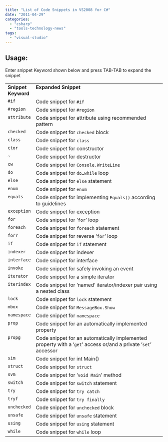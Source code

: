 ```yaml
---
title: "List of Code Snippets in VS2008 for C#"
date: "2011-04-29"
categories: 
  - "csharp"
  - "tools-technology-news"
tags: 
  - "visual-studio"
---
```


## Usage:

Enter snippet Keyword shown below and press TAB-TAB to expand the snippet

<table class="ArticleTable"><tbody><tr><td valign="top" width="74"><strong>Snippet Keyword</strong></td><td valign="top" width="542"><strong>Expanded Snippet</strong></td></tr><tr><td valign="top" width="74"><code>#if</code></td><td valign="top" width="542">Code snippet for <code>#if</code></td></tr><tr><td valign="top" width="74"><code>#region</code></td><td valign="top" width="542">Code snippet for <code>#region</code></td></tr><tr><td valign="top" width="74"><code>attribute</code></td><td valign="top" width="542">Code snippet for attribute using recommended pattern</td></tr><tr><td valign="top" width="74"><code>checked</code></td><td valign="top" width="542">Code snippet for <code>checked</code> block</td></tr><tr><td valign="top" width="74"><code>class</code></td><td valign="top" width="542">Code snippet for <code>class</code></td></tr><tr><td valign="top" width="74"><code>ctor</code></td><td valign="top" width="542">Code snippet for constructor</td></tr><tr><td valign="top" width="74"><code>~</code></td><td valign="top" width="542">Code snippet for destructor</td></tr><tr><td valign="top" width="74"><code>cw</code></td><td valign="top" width="542">Code snippet for <code>Console.WriteLine</code></td></tr><tr><td valign="top" width="74"><code>do</code></td><td valign="top" width="542">Code snippet for <code>do…while</code> loop</td></tr><tr><td valign="top" width="74"><code>else</code></td><td valign="top" width="542">Code snippet for <code>else</code> statement</td></tr><tr><td valign="top" width="74"><code>enum</code></td><td valign="top" width="542">Code snippet for <code>enum</code></td></tr><tr><td valign="top" width="74"><code>equals</code></td><td valign="top" width="542">Code snippet for implementing <code>Equals()</code> according to guidelines</td></tr><tr><td valign="top" width="74"><code>exception</code></td><td valign="top" width="542">Code snippet for exception</td></tr><tr><td valign="top" width="74"><code>for</code></td><td valign="top" width="542">Code snippet for ‘<code>for</code>’ loop</td></tr><tr><td valign="top" width="74"><code>foreach</code></td><td valign="top" width="542">Code snippet for <code>foreach</code> statement</td></tr><tr><td valign="top" width="74"><code>forr</code></td><td valign="top" width="542">Code snippet for reverse ‘<code>for</code>’ loop</td></tr><tr><td valign="top" width="74"><code>if</code></td><td valign="top" width="542">Code snippet for <code>if</code> statement</td></tr><tr><td valign="top" width="74"><code>indexer</code></td><td valign="top" width="542">Code snippet for indexer</td></tr><tr><td valign="top" width="74"><code>interface</code></td><td valign="top" width="542">Code snippet for interface</td></tr><tr><td valign="top" width="74"><code>invoke</code></td><td valign="top" width="542">Code snippet for safely invoking an event</td></tr><tr><td valign="top" width="74"><code>iterator</code></td><td valign="top" width="542">Code snippet for a simple iterator</td></tr><tr><td valign="top" width="74"><code>iterindex</code></td><td valign="top" width="542">Code snippet for ‘named’ iterator/indexer pair using a nested class</td></tr><tr><td valign="top" width="74"><code>lock</code></td><td valign="top" width="542">Code snippet for <code>lock</code> statement</td></tr><tr><td valign="top" width="74"><code>mbox</code></td><td valign="top" width="542">Code snippet for <code>MessageBox.Show</code></td></tr><tr><td valign="top" width="74"><code>namespace</code></td><td valign="top" width="542">Code snippet for <code>namespace</code></td></tr><tr><td valign="top" width="74"><code>prop</code></td><td valign="top" width="542">Code snippet for an automatically implemented property</td></tr><tr><td valign="top" width="74"><code>propg</code></td><td valign="top" width="542">Code snippet for an automatically implemented property with a ‘<code>get</code>’ access or/and a private ‘<code>set</code>’ accessor</td></tr><tr><td valign="top" width="74"><code>sim</code></td><td valign="top" width="542">Code snippet for int Main()</td></tr><tr><td valign="top" width="74"><code>struct</code></td><td valign="top" width="542">Code snippet for <code>struct</code></td></tr><tr><td valign="top" width="74"><code>svm</code></td><td valign="top" width="542">Code snippet for ‘<code>void Main</code>’ method</td></tr><tr><td valign="top" width="74"><code>switch</code></td><td valign="top" width="542">Code snippet for <code>switch</code> statement</td></tr><tr><td valign="top" width="74"><code>try</code></td><td valign="top" width="542">Code snippet for <code>try catch</code></td></tr><tr><td valign="top" width="74"><code>tryf</code></td><td valign="top" width="542">Code snippet for <code>try finally</code></td></tr><tr><td valign="top" width="74"><code>unchecked</code></td><td valign="top" width="542">Code snippet for <code>unchecked</code> block</td></tr><tr><td valign="top" width="74"><code>unsafe</code></td><td valign="top" width="542">Code snippet for <code>unsafe</code> statement</td></tr><tr><td valign="top" width="74"><code>using</code></td><td valign="top" width="542">Code snippet for <code>using</code> statement</td></tr><tr><td valign="top" width="74"><code>while</code></td><td valign="top" width="542">Code snippet for <code>while</code> loop</td></tr></tbody></table>
